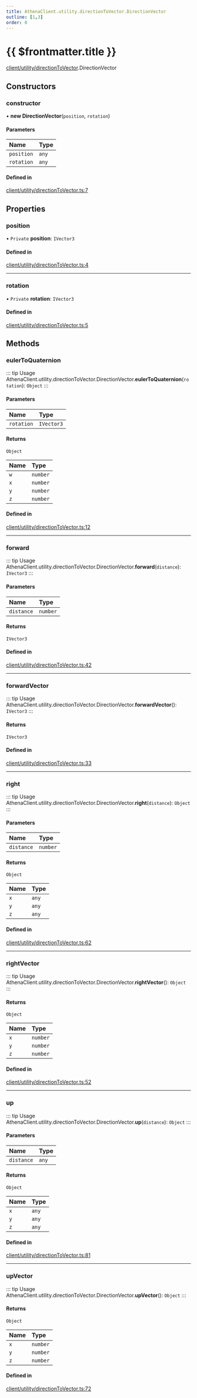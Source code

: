```yaml
---
title: AthenaClient.utility.directionToVector.DirectionVector
outline: [1,3]
order: 0
---
```


# {{ $frontmatter.title }}


[client/utility/directionToVector](../modules/client_utility_directionToVector.md).DirectionVector

## Constructors

### constructor

• **new DirectionVector**(`position`, `rotation`)

#### Parameters

| Name | Type |
| :------ | :------ |
| `position` | `any` |
| `rotation` | `any` |

#### Defined in

[client/utility/directionToVector.ts:7](https://github.com/Stuyk/altv-athena/blob/e4e897f/src/core/client/utility/directionToVector.ts#L7)

## Properties

### position

• `Private` **position**: `IVector3`

#### Defined in

[client/utility/directionToVector.ts:4](https://github.com/Stuyk/altv-athena/blob/e4e897f/src/core/client/utility/directionToVector.ts#L4)

___

### rotation

• `Private` **rotation**: `IVector3`

#### Defined in

[client/utility/directionToVector.ts:5](https://github.com/Stuyk/altv-athena/blob/e4e897f/src/core/client/utility/directionToVector.ts#L5)

## Methods

### eulerToQuaternion

::: tip Usage
AthenaClient.utility.directionToVector.DirectionVector.**eulerToQuaternion**(`rotation`): `Object`
:::

#### Parameters

| Name | Type |
| :------ | :------ |
| `rotation` | `IVector3` |

#### Returns

`Object`

| Name | Type |
| :------ | :------ |
| `w` | `number` |
| `x` | `number` |
| `y` | `number` |
| `z` | `number` |

#### Defined in

[client/utility/directionToVector.ts:12](https://github.com/Stuyk/altv-athena/blob/e4e897f/src/core/client/utility/directionToVector.ts#L12)

___

### forward

::: tip Usage
AthenaClient.utility.directionToVector.DirectionVector.**forward**(`distance`): `IVector3`
:::

#### Parameters

| Name | Type |
| :------ | :------ |
| `distance` | `number` |

#### Returns

`IVector3`

#### Defined in

[client/utility/directionToVector.ts:42](https://github.com/Stuyk/altv-athena/blob/e4e897f/src/core/client/utility/directionToVector.ts#L42)

___

### forwardVector

::: tip Usage
AthenaClient.utility.directionToVector.DirectionVector.**forwardVector**(): `IVector3`
:::

#### Returns

`IVector3`

#### Defined in

[client/utility/directionToVector.ts:33](https://github.com/Stuyk/altv-athena/blob/e4e897f/src/core/client/utility/directionToVector.ts#L33)

___

### right

::: tip Usage
AthenaClient.utility.directionToVector.DirectionVector.**right**(`distance`): `Object`
:::

#### Parameters

| Name | Type |
| :------ | :------ |
| `distance` | `number` |

#### Returns

`Object`

| Name | Type |
| :------ | :------ |
| `x` | `any` |
| `y` | `any` |
| `z` | `any` |

#### Defined in

[client/utility/directionToVector.ts:62](https://github.com/Stuyk/altv-athena/blob/e4e897f/src/core/client/utility/directionToVector.ts#L62)

___

### rightVector

::: tip Usage
AthenaClient.utility.directionToVector.DirectionVector.**rightVector**(): `Object`
:::

#### Returns

`Object`

| Name | Type |
| :------ | :------ |
| `x` | `number` |
| `y` | `number` |
| `z` | `number` |

#### Defined in

[client/utility/directionToVector.ts:52](https://github.com/Stuyk/altv-athena/blob/e4e897f/src/core/client/utility/directionToVector.ts#L52)

___

### up

::: tip Usage
AthenaClient.utility.directionToVector.DirectionVector.**up**(`distance`): `Object`
:::

#### Parameters

| Name | Type |
| :------ | :------ |
| `distance` | `any` |

#### Returns

`Object`

| Name | Type |
| :------ | :------ |
| `x` | `any` |
| `y` | `any` |
| `z` | `any` |

#### Defined in

[client/utility/directionToVector.ts:81](https://github.com/Stuyk/altv-athena/blob/e4e897f/src/core/client/utility/directionToVector.ts#L81)

___

### upVector

::: tip Usage
AthenaClient.utility.directionToVector.DirectionVector.**upVector**(): `Object`
:::

#### Returns

`Object`

| Name | Type |
| :------ | :------ |
| `x` | `number` |
| `y` | `number` |
| `z` | `number` |

#### Defined in

[client/utility/directionToVector.ts:72](https://github.com/Stuyk/altv-athena/blob/e4e897f/src/core/client/utility/directionToVector.ts#L72)

